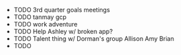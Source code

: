 - TODO 3rd quarter goals meetings
- TODO tanmay gcp
- TODO work adventure
- TODO Help Ashley w/ broken app?
- TODO Talent thing w/ Dorman's group Allison Amy Brian
- TODO